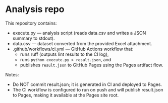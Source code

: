 # Analysis repo

This repository contains:

- execute.py — analysis script (reads data.csv and writes a JSON summary to stdout).
- data.csv — dataset converted from the provided Excel attachment.
- .github/workflows/ci.yml — GitHub Actions workflow that:
  - runs ruff (outputs lint results to the CI log),
  - runs `python execute.py > result.json`, and
  - publishes `result.json` to GitHub Pages using the Pages artifact flow.

Notes:
- Do NOT commit result.json; it is generated in CI and deployed to Pages.
- The CI workflow is configured to run on push and will publish result.json to Pages, making it available at the Pages site root.
